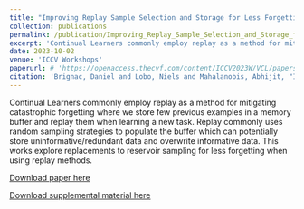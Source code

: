 ```yaml
---
title: "Improving Replay Sample Selection and Storage for Less Forgetting in Continual Learning"
collection: publications
permalink: /publication/Improving_Replay_Sample_Selection_and_Storage_for_Less_Forgetting_in_Continual_Learning
excerpt: 'Continual Learners commonly employ replay as a method for mitigating catastrophic forgetting where we store few previous examples in a memory buffer and replay them when learning a new task. Replay commonly uses random sampling strategies to populate the buffer which can potentially store uninformative/redundant data and overwrite informative data. This works explore replacements to reservoir sampling for less forgetting when using replay methods.'
date: 2023-10-02
venue: 'ICCV Workshops'
paperurl: # 'https://openaccess.thecvf.com/content/ICCV2023W/VCL/papers/Brignac_Improving_Replay_Sample_Selection_and_Storage_for_Less_Forgetting_in_ICCVW_2023_paper.pdf'
citation: 'Brignac, Daniel and Lobo, Niels and Mahalanobis, Abhijit, "Improving Replay Sample Selection and Storage for Less Forgetting in Continual Learning,"2023 Proceedings of the IEEE/CVF International Conference on Computer Vision (ICCV).'
---
```


Continual Learners commonly employ replay as a method for mitigating catastrophic forgetting where we store few previous examples in a memory buffer and replay them when learning a new task. Replay commonly uses random sampling strategies to populate the buffer which can potentially store uninformative/redundant data and overwrite informative data. This works explore replacements to reservoir sampling for less forgetting when using replay methods.

[Download paper here](http://dannybrig.github.io/files/Improving_Replay_Sample_Selection_and_Storage_for_Less_Forgetting_in_Continual_Learning.pdf)

[Download supplemental material here](http://dannybrig.github.io/files/Improving_Replay_Sample_supplemental.pdf)